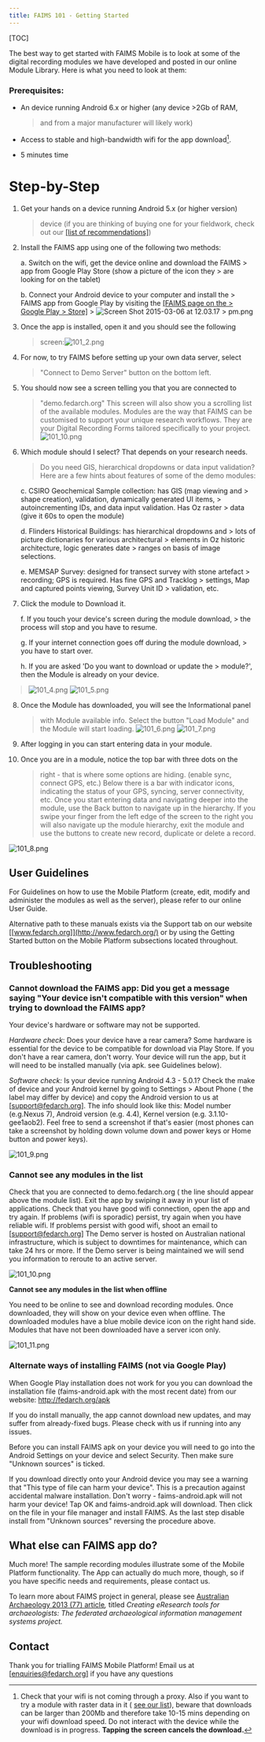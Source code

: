 ```yaml
---
title: FAIMS 101 - Getting Started
---
```


[TOC]

The best way to get started with FAIMS Mobile is to look at some of the
digital recording modules we have developed and posted in our online
Module Library. Here is what you need to look at them:

### Prerequisites:

-   An device running Android 6.x or higher (any device >2Gb of RAM,
    > and from a major manufacturer will likely work)

-   Access to stable and high-bandwidth wifi for the app download[^1].

-   5 minutes time

Step-by-Step
============

1.  Get your hands on a device running Android 5.x (or higher version)
    > device (if you are thinking of buying one for your fieldwork,
    > check out our [[list of
    > recommendations]](https://www.fedarch.org/news/2016Devices/))

2.  Install the FAIMS app using one of the following two methods:

    a.  Switch on the wifi, get the device online and download the FAIMS
        > app from Google Play Store (show a picture of the icon they
        > are looking for on the tablet)

    b.  Connect your Android device to your computer and install the
        > FAIMS app from Google Play by visiting the [[FAIMS page on the
        > Google Play
        > Store]](https://play.google.com/store/apps/details?id=au.edu.faims.mq.fieldresearch2&hl=en_AU)
        > ![Screen Shot 2015-03-06 at 12.03.17
        > pm.png](img/media/image9.png)

3.  Once the app is installed, open it and you should see the following
    > screen:![101_2.png](img/media/image1.png)

4.  For now, to try FAIMS before setting up your own data server, select
    > "Connect to Demo Server" button on the bottom left.

5.  You should now see a screen telling you that you are connected to
    > "demo.fedarch.org" This screen will also show you a scrolling list
    > of the available modules. Modules are the way that FAIMS can be
    > customised to support your unique research workflows. They are
    > your Digital Recording Forms tailored specifically to your
    > project.![101_10.png](img/media/image8.png)

6.  Which module should I select? That depends on your research needs.
    > Do you need GIS, hierarchical dropdowns or data input validation?
    > Here are a few hints about features of some of the demo modules:

    c.  CSIRO Geochemical Sample collection: has GIS (map viewing and
        > shape creation), validation, dynamically generated UI items,
        > autoincrementing IDs, and data input validation. Has Oz raster
        > data (give it 60s to open the module)

    d.  Flinders Historical Buildings: has hierarchical dropdowns and
        > lots of picture dictionaries for various architectural
        > elements in Oz historic architecture, logic generates date
        > ranges on basis of image selections.

    e.  MEMSAP Survey: designed for transect survey with stone artefact
        > recording; GPS is required. Has fine GPS and Tracklog
        > settings, Map and captured points viewing, Survey Unit ID
        > validation, etc.

7.  Click the module to Download it.

    f.  If you touch your device's screen during the module download,
        > the process will stop and you have to resume.

    g.  If your internet connection goes off during the module download,
        > you have to start over.

    h.  If you are asked 'Do you want to download or update the
        > module?', then the Module is already on your device.

> ![101_4.png](img/media/image5.png)
> ![101_5.png](img/media/image2.png)

8.  Once the Module has downloaded, you will see the Informational panel
    > with Module available info. Select the button "Load Module" and
    > the Module will start loading.
    > ![101_6.png](img/media/image4.png)
    > ![101_7.png](img/media/image10.png)

9.  After logging in you can start entering data in your module.

10. Once you are in a module, notice the top bar with three dots on the
    > right - that is where some options are hiding. (enable sync,
    > connect GPS, etc.) Below there is a bar with indicator icons,
    > indicating the status of your GPS, syncing, server connectivity,
    > etc. Once you start entering data and navigating deeper into the
    > module, use the Back button to navigate up in the hierarchy. If
    > you swipe your finger from the left edge of the screen to the
    > right you will also navigate up the module hierarchy, exit the
    > module and use the buttons to create new record, duplicate or
    > delete a record.

![101_8.png](img/media/image6.png)

User Guidelines
---------------

For Guidelines on how to use the Mobile Platform (create, edit, modify
and administer the modules as well as the server), please refer to our
online User
Guide.

Alternative path to these manuals exists via the Support tab on our
website [[www.fedarch.org]](http://www.fedarch.org/) or by
using the Getting Started button on the Mobile Platform subsections
located throughout.

Troubleshooting
---------------

### Cannot download the FAIMS app: Did you get a message saying "Your device isn't compatible with this version" when trying to download the FAIMS app?

Your device's hardware or software may not be supported.

*Hardware check*: Does your device have a rear camera? Some hardware is
essential for the device to be compatible for download via Play Store.
If you don't have a rear camera, don't worry. Your device will run the
app, but it will need to be installed manually (via apk. see Guidelines
below).

*Software check:* Is your device running Android 4.3 - 5.0.1? Check the
make of device and your Android kernel by going to Settings > About
Phone ( the label may differ by device) and copy the Android version to
us at [[support@fedarch.org]](mailto:support@fedarch.org).
The info should look like this: Model number (e.g.Nexus 7), Android
version (e.g. 4.4), Kernel version (e.g. 3.1.10-gee1aob2). Feel free to
send a screenshot if that's easier (most phones can take a screenshot
by holding down volume down and power keys or Home button and power
keys).

![101_9.png](img/media/image3.png)

### Cannot see any modules in the list

Check that you are connected to demo.fedarch.org ( the line should
appear above the module list). Exit the app by swiping it away in your
list of applications. Check that you have good wifi connection, open the
app and try again. If problems (wifi is sporadic) persist, try again
when you have reliable wifi. If problems persist with good wifi, shoot
an email to
[[support@fedarch.org]](mailto:support@fedarch.org) The
Demo server is hosted on Australian national infrastructure, which is
subject to downtimes for maintenance, which can take 24 hrs or more. If
the Demo server is being maintained we will send you information to
reroute to an active server.

![101_10.png](img/media/image8.png)

**Cannot see any modules in the list when offline**

You need to be online to see and download recording modules. Once
downloaded, they will show on your device even when offline. The
downloaded modules have a blue mobile device icon on the right hand
side. Modules that have not been downloaded have a server icon only.

![101_11.png](img/media/image7.png)

### Alternate ways of installing FAIMS (not via Google Play)

When Google Play installation does not work for you you can download the
installation file (faims-android.apk with the most recent date) from our
website: http://fedarch.org/apk

If you do install manually, the app cannot download new updates, and may
suffer from already-fixed bugs. Please check with us if running into any
issues.

Before you can install FAIMS apk on your device you will need to go into
the Android Settings on your device and select Security. Then make sure
"Unknown sources" is ticked.

If you download directly onto your Android device you may see a warning
that "This type of file can harm your device". This is a precaution
against accidental malware installation. Don't worry -
faims-android.apk will not harm your device! Tap OK and
faims-android.apk will download. Then click on the file in your file
manager and install FAIMS. As the last step disable install from
"Unknown sources" reversing the procedure above.

What else can FAIMS app do?
---------------------------

Much more! The sample recording modules illustrate some of the Mobile
Platform functionality. The App can actually do much more, though, so if
you have specific needs and requirements, please contact us.

To learn more about FAIMS project in general, please see [Australian
Archaeology 2013 (77)
article](http://search.informit.com.au/documentSummary;dn=721992925861948;res=IELHSS)*,*
titled *Creating eResearch tools for archaeologists: The federated
archaeological information management systems project.*

Contact
--------

Thank you for trialling FAIMS Mobile Platform! Email us at
[[enquiries@fedarch.org]](mailto:enquiries@fedarch.org) if
you have any questions

[^1]: Check that your wifi is not coming through a proxy. Also if you
    want to try a module with raster data in it ( [see our
    list](https://docs.google.com/a/fedarch.org/spreadsheets/d/13fvm_syQD-QEQIJTEUqSkQoWeZyFjbkfIlG5AjhzRxA/edit#gid=1324979025)),
    beware that downloads can be larger than 200Mb and therefore take
    10-15 mins depending on your wifi download speed. Do not interact
    with the device while the download is in progress. **Tapping the
    screen cancels the download.**
